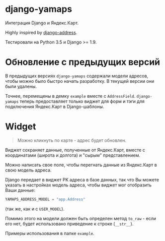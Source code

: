 # django-yamaps
Интеграция Django и Яндекс.Карт.

Highly inspired by [django-address](https://github.com/furious-luke/django-address).

Тестировали на Python 3.5 и Django >= 1.9.


# Обновление с предыдущих версий

В предыдущих версиях `django-yamaps` содержали модели адресов, чтобы
можно было быстро начать разработку. В текущей версии они были удалены.

Точнее, перемещены в демку `example` вместе с `AddressField`.
`django-yamaps` теперь предоставляет только виджет для форм и
тэги для подключения Яндекс.Карт в Django-шаблоны.


# Widget

> Можно кликнуть по карте - адрес будет обновлен.

Виджет сохраняет данные, полученные от Яндекс.Карт, вместе с координатами
(широта и долгота) и "сырым" представлением.

Можно написать свое поле, чтобы перегнать данные из Яндекс.Карт в
свою модель адреса.

Django передает в виджет PK адреса в базе данных, так что Вы можете
указать в настройках модель адреса, чтобы виджет мог отобразить Ваши данные:

```python
YAMAPS_ADDRESS_MODEL = "app.Address"
```

(так же, как и с `USER_MODEL`).

Помимо этого на модели должен быть определен метод `to_raw` - если его
нет, будет использовано приведение к строке (`__str__`).

Примеры использования в папке `example`.

